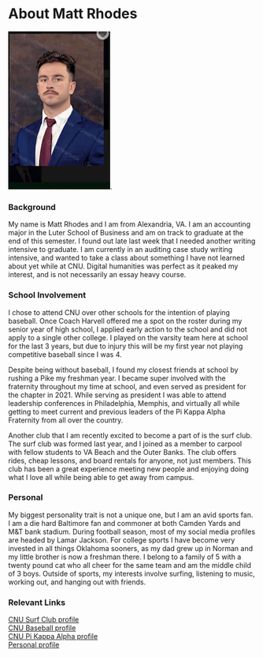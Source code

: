 # About Matt Rhodes
![profile pic](https://github.com/ma77rh0des/ma77rh0des/blob/main/images/profile.jpeg).
### Background
My name is Matt Rhodes and I am from Alexandria, VA. I am an accounting major in the Luter School of Business and am on track to graduate at the end of this semester. I found out late last week that I needed another writing intensive to graduate. I am currently in an auditing case study writing intensive, and wanted to take a class about something I have not learned about yet while at CNU. Digital humanities was perfect as it peaked my interest, and is not necessarily an essay heavy course.
### School Involvement
I chose to attend CNU over other schools for the intention of playing baseball. Once Coach Harvell offered me a spot on the roster during my senior year of high school, I applied early action to the school and did not apply to a single other college. I played on the varsity team here at school for the last 3 years, but due to injury this will be my first year not playing competitive baseball since I was 4.  

Despite being without baseball, I found my closest friends at school by rushing a Pike my freshman year. I became super involved with the fraternity throughout my time at school, and even served as president for the chapter in 2021. While serving as president I was able to attend leadership conferences in Philadelphia, Memphis, and virtually all while getting to meet current and previous leaders of the Pi Kappa Alpha Fraternity from all over the country.  

Another club that I am recently excited to become a part of is the surf club. The surf club was formed last year, and I joined as a member to carpool with fellow students to VA Beach and the Outer Banks. The club offers rides, cheap lessons, and board rentals for anyone, not just members. This club has been a great experience meeting new people and enjoying doing what I love all while being able to get away from campus.
### Personal
My biggest personality trait is not a unique one, but I am an avid sports fan. I am a die hard Baltimore fan and commoner at both Camden Yards and M&T bank stadium. During football season, most of my social media profiles are headed by Lamar Jackson. For college sports I have become very invested in all things Oklahoma sooners, as my dad grew up in Norman and my little brother is now a freshman there. I belong to a family of 5 with a twenty pound cat who all cheer for the same team and am the middle child of 3 boys. Outside of sports, my interests involve surfing, listening to music, working out, and hanging out with friends.
### Relevant Links
[CNU Surf Club profile](https://www.instagram.com/cnusurfclub/?hl=en)  
[CNU Baseball profile](https://www.instagram.com/cnubaseball/?hl=en)  
[CNU Pi Kappa Alpha profile](https://www.instagram.com/cnupike/)  
[Personal profile](https://www.instagram.com/ma77rh0des/)
